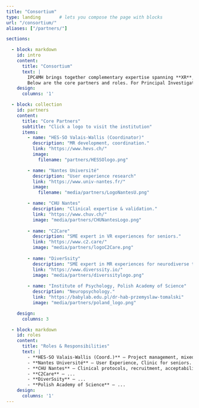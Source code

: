 ```yaml
---
title: "Consortium"
type: landing       # lets you compose the page with blocks
url: "/consortium/"
aliases: ["/partners/"]

sections:

  - block: markdown
    id: intro
    content:
      title: "Consortium"
      text: |
        IPC4MH brings together complementary expertise spanning **XR**, **sensing**, **AI/analytics**, and **clinical validation**.
        Below are the core partners and roles. For Principal Investigators, see the *Team* section.
    design:
      columns: '1'

  - block: collection
    id: partners
    content:
      title: "Core Partners"
      subtitle: "Click a logo to visit the institution"
      items:
        - name: "HES-SO Valais-Wallis (Coordinator)"
          description: "MR development, coordination."
          link: "https://www.hevs.ch/"
          image:
            filename: "partners/HESSOlogo.png"

        - name: "Nantes Université"
          description: "User experience research"
          link: "https://www.univ-nantes.fr/"
          image:
            filename: "media/partners/LogoNantesU.png"

        - name: "CHU Nantes"
          description: "Clinical expertise & validation."
          link: "https://www.chuv.ch/"
          image: "media/partners/CHUNantesLogo.png"
        
        - name: "C2Care"
          description: "SME expert in VR experiences for seniors."
          link: "https://www.c2.care/"
          image: "media/partners/logoC2Care.png"
        
        - name: "DiverSsity"
          description: "SME expert in MR experiences for neurodiverse teens."
          link: "https://www.diverssity.io/"
          image: "media/partners/diverssitylogo.png"
        
        - name: "Institute of Psychology, Polish Academy of Science"
          description: "Neuropsychology."
          link: "https://babylab.edu.pl/dr-hab-przemyslaw-tomalski"
          image: "media/partners/poland_logo.png"

    design:
      columns: 3

  - block: markdown
    id: roles
    content:
      title: "Roles & Responsibilities"
      text: |
        - **HES-SO Valais-Wallis (Coord.)** — Project management, mixed reality environments, data governance.
        - **Nantes Université** — User Experience, Clinic for seniors.
        - **CHU Nantes** — Clinical protocols, recruitment, acceptability & safety, clinical validation.
        - **C2Care** — ...
        - **DiverSsity** — ...
        - **Polish Academy of Science** — ...
    design:
      columns: '1'
---
```

